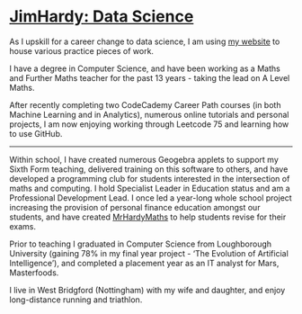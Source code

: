 # [JimHardy: Data Science](https://jimhardy-datascience.com/)

As I upskill for a career change to data science, I am using [my website](https://jimhardy-datascience.com/) to house various practice pieces of work.

I have a degree in Computer Science, and have been working as a Maths and Further Maths teacher for the past 13 years - taking the lead on A Level Maths.

After recently completing two CodeCademy Career Path courses (in both Machine Learning and in Analytics), numerous online tutorials and personal projects, I am now enjoying working through Leetcode 75 and learning how to use GitHub.

---

Within school, I have created numerous Geogebra applets to support my Sixth Form teaching, delivered training on this software to others, and have developed a programming club for students interested in the intersection of maths and computing. I hold Specialist Leader in Education status and am a Professional Development Lead. I once led a year-long whole school project increasing the provision of personal finance education amongst our students, and have created [MrHardyMaths](http://mrhardymaths.co.uk) to help students revise for their exams.

Prior to teaching I graduated in Computer Science from Loughborough University (gaining 78% in my final year project - ‘The Evolution of Artificial Intelligence’), and completed a placement year as an IT analyst for Mars, Masterfoods.

I live in West Bridgford (Nottingham) with my wife and daughter, and enjoy long-distance running and triathlon.
